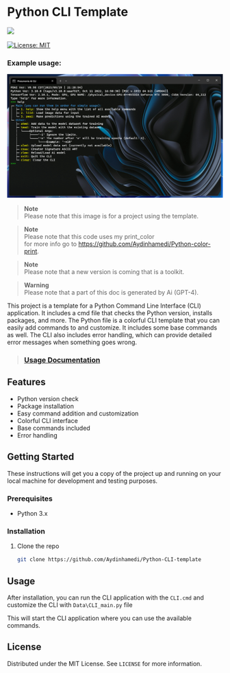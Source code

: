 # Python CLI Template
<img src="https://img.shields.io/badge/Python-FFD43B?style=for-the-badge&logo=python&logoColor=blue"/>

[![License: MIT](https://img.shields.io/badge/License-MIT-yellow.svg)](https://opensource.org/licenses/MIT)

### Example usage:

![Example](Screenshot.png)  

> **Note**\
>  Please note that this image is for a project using the template.

>  **Note**\
>  Please note that this code uses my print_color\
>  for more info go to https://github.com/Aydinhamedi/Python-color-print.

>  **Note**\
>  Please note that a new version is coming that is a toolkit.

>  **Warning**\
>  Please note that a part of this doc is generated by Ai (GPT-4).


This project is a template for a Python Command Line Interface (CLI) application. It includes a cmd file that checks the Python version, installs packages, and more. The Python file is a colorful CLI template that you can easily add commands to and customize. It includes some base commands as well.
The CLI also includes error handling, which can provide detailed error messages when something goes wrong.

> ### [Usage Documentation](doc.md)

## Features

- Python version check
- Package installation
- Easy command addition and customization
- Colorful CLI interface
- Base commands included
- Error handling

## Getting Started

These instructions will get you a copy of the project up and running on your local machine for development and testing purposes.

### Prerequisites

- Python 3.x

### Installation

1. Clone the repo
   ```sh
   git clone https://github.com/Aydinhamedi/Python-CLI-template
   ```

## Usage

After installation, you can run the CLI application with the `CLI.cmd` and customize the CLI with `Data\CLI_main.py` file

This will start the CLI application where you can use the available commands.


## License

Distributed under the MIT License. See `LICENSE` for more information.
